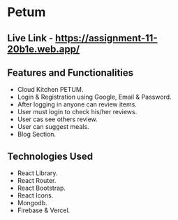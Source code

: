 # Petum

## Live Link - https://assignment-11-20b1e.web.app/

## Features and Functionalities
- Cloud Kitchen PETUM.
- Login & Registration using Google, Email & Password.
- After logging in anyone can review items. 
- User must login to check his/her reviews.
- User cas see others review.
- User can suggest meals.
- Blog Section.


## Technologies Used 
- React Library.
- React Router.
- React Bootstrap.
- React Icons.
- Mongodb.
- Firebase & Vercel.


